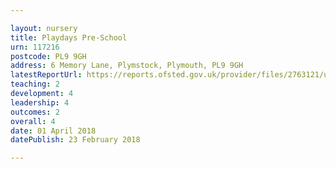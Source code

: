 ```yaml
---

layout: nursery
title: Playdays Pre-School
urn: 117216
postcode: PL9 9GH
address: 6 Memory Lane, Plymstock, Plymouth, PL9 9GH
latestReportUrl: https://reports.ofsted.gov.uk/provider/files/2763121/urn/117216.pdf
teaching: 2
development: 4
leadership: 4
outcomes: 2
overall: 4
date: 01 April 2018 
datePublish: 23 February 2018

---
```

